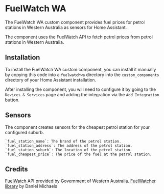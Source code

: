 # FuelWatch WA

The FuelWatch WA custom component provides fuel prices for petrol stations in Western Australia as sensors for Home Assistant.

The component uses the FuelWatch API to fetch petrol prices from petrol stations in Western Australia.

## Installation

To install the FuelWatch WA custom component, you can install it manually by copying this code into a `fuelwatchwa` directory into the `custom_components` directory of your Home Assistant installation.

After installing the component, you will need to configure it by going to the `Devices & Services` page and adding the integration via the `Add Integration` button.

## Sensors

The component creates sensors for the cheapest petrol station for your configured suburb.

    `fuel_station_name`: The brand of the petrol station.
    `fuel_station_address`: The address of the petrol station.
    `fuel_station_suburb`: The location of the petrol station.
    `fuel_cheapest_price`: The price of the fuel at the petrol station.


## Credits

[FuelWatch](https://www.fuelwatch.wa.gov.au/) API provided by Government of Western Australia.
[FuelWatcher library](https://github.com/danielmichaels/fuelwatcher) by Daniel Michaels